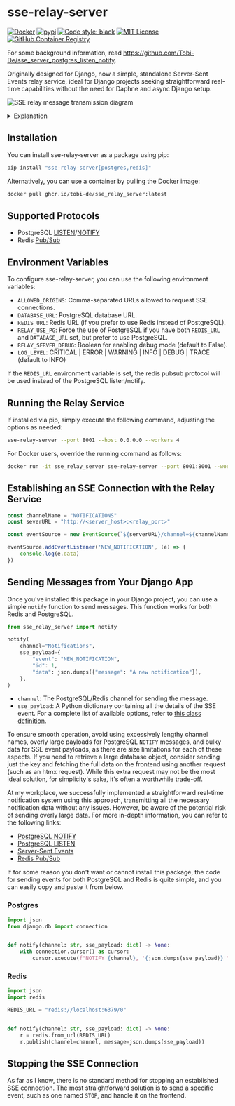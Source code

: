 # sse-relay-server

[![Docker](https://github.com/Tobi-De/sse_relay_server/actions/workflows/docker-publish.yml/badge.svg)](https://github.com/Tobi-De/sse_relay_server/actions/workflows/docker-publish.yml)
[![pypi](https://badge.fury.io/py/sse-relay-server.svg)](https://pypi.org/project/sse-relay-server/)
[![Code style: black](https://img.shields.io/badge/code%20style-black-000000.svg)](https://github.com/psf/black)
[![MIT License](https://img.shields.io/badge/license-MIT-blue.svg)](https://github.com/Tobi-De/fuzzy-couscous/blob/main/LICENSE)
[![GitHub Container Registry](https://img.shields.io/badge/Docker%20Pulls-GitHub%20Container%20Registry-blue)](https://github.com/Tobi-De/sse_relay_server/pkgs/container/sse_relay_server)

For some background information, read https://github.com/Tobi-De/sse_server_postgres_listen_notify.

Originally designed for Django, now a simple, standalone Server-Sent Events relay service, ideal for Django projects
seeking
straightforward real-time capabilities without the need for Daphne and async Django setup.

![SSE relay message transmission diagram](diagram.png)

<details>
<summary>Explanation</summary>

1. The browser establishes an SSE connection to the running relay service (this project).
2. The relay service listens on the channel specified in the user request via the path parameter `channel`.
3. When a user action occurs on your Django server, you run the [`notify`](#sending-messages-from-your-django-app) function, sending an event to either `PostgreSQL` or `Redis` based on your configuration.
4. The relay service receives the message from the broker (`Redis`/`PostgreSQL`).
5. Subsequently, the relay sends the message via SSE to all web browsers subscribed to the specified channel.

</details>

## Installation

You can install sse-relay-server as a package using pip:

```sh
pip install "sse-relay-server[postgres,redis]"
```

Alternatively, you can use a container by pulling the Docker image:

```sh
docker pull ghcr.io/tobi-de/sse_relay_server:latest
```

## Supported Protocols

- PostgreSQL [LISTEN](https://www.postgresql.org/docs/current/sql-listen.html)/[NOTIFY](https://www.postgresql.org/docs/15/sql-notify.html)
- Redis [Pub/Sub](https://redis.io/topics/pubsub)

## Environment Variables

To configure sse-relay-server, you can use the following environment variables:

- `ALLOWED_ORIGINS`: Comma-separated URLs allowed to request SSE connections.
- `DATABASE_URL`: PostgreSQL database URL.
- `REDIS_URL`: Redis URL (if you prefer to use Redis instead of PostgreSQL).
- `RELAY_USE_PG`: Force the use of PostgreSQL if you have both `REDIS_URL` and `DATABASE_URL` set, but prefer to use PostgreSQL.
- `RELAY_SERVER_DEBUG`: Boolean for enabling debug mode (default to False).
- `LOG_LEVEL`: CRITICAL | ERROR | WARNING | INFO | DEBUG | TRACE   (default to INFO)

If the `REDIS_URL` environment variable is set, the redis pubsub protocol will be used instead of the PostgreSQL
listen/notify.

## Running the Relay Service

If installed via pip, simply execute the following command, adjusting the options as needed:

```sh
sse-relay-server --port 8001 --host 0.0.0.0 --workers 4
```

For Docker users, override the running command as follows:

```sh
docker run -it sse_relay_server sse-relay-server --port 8001:8001 --workers 4
```

## Establishing an SSE Connection with the Relay Service

```javascript
const channelName = "NOTIFICATIONS"
const severURL = "http://<server_host>:<relay_port>"

const eventSource = new EventSource(`${serverURL}/channel=${channelName}`);

eventSource.addEventListener('NEW_NOTIFICATION', (e) => {
    console.log(e.data)
})
```

## Sending Messages from Your Django App

Once you've installed this package in your Django project, you can use a simple `notify` function to send messages. This
function works for both Redis and PostgreSQL.

```python
from sse_relay_server import notify

notify(
    channel="Notifications",
    sse_payload={
        "event": "NEW_NOTIFICATION",
        "id": 1,
        "data": json.dumps({"message": "A new notification"}),
    },
)
```

- `channel`: The PostgreSQL/Redis channel for sending the message.
- `sse_payload`: A Python dictionary containing all the details of the SSE event. For a complete list of available
  options, refer to [this class definition](https://github.com/sysid/sse-starlette/blob/main/sse_starlette/sse.py#L50).

To ensure smooth operation, avoid using excessively lengthy channel names, overly large payloads for PostgreSQL `NOTIFY`
messages, and bulky data for SSE event payloads, as there are size limitations for each of these aspects. If you need to
retrieve a large database object, consider sending just the key and fetching the full data on the frontend using another
request (such as an htmx request). While this extra request may not be the most ideal solution, for simplicity's sake,
it's often a worthwhile trade-off.

At my workplace, we successfully implemented a straightforward real-time notification system using this approach,
transmitting all the necessary notification data without any issues. However, be aware of the potential risk of sending
overly large data. For more in-depth information, you can refer to the following links:

- [PostgreSQL NOTIFY](https://www.postgresql.org/docs/15/sql-notify.html)
- [PostgreSQL LISTEN](https://www.postgresql.org/docs/current/sql-listen.html)
- [Server-Sent Events](https://developer.mozilla.org/en-US/docs/Web/API/Server-sent_events/Using_server-sent_events)
- [Redis Pub/Sub](https://redis.io/topics/pubsub)

If for some reason you don't want or cannot install this package, the code for sending events for both PostgreSQL and
Redis is quite simple, and you can easily copy and paste it from below.

### Postgres

```python
import json
from django.db import connection


def notify(channel: str, sse_payload: dict) -> None:
    with connection.cursor() as cursor:
        cursor.execute(f"NOTIFY {channel}, '{json.dumps(sse_payload)}'")
```

### Redis

```python
import json
import redis

REDIS_URL = "redis://localhost:6379/0"


def notify(channel: str, sse_payload: dict) -> None:
    r = redis.from_url(REDIS_URL)
    r.publish(channel=channel, message=json.dumps(sse_payload))
```

## Stopping the SSE Connection

As far as I know, there is no standard method for stopping an established SSE connection. The most straightforward solution is to send a specific event, such as one named `STOP`, and handle it on the frontend.
